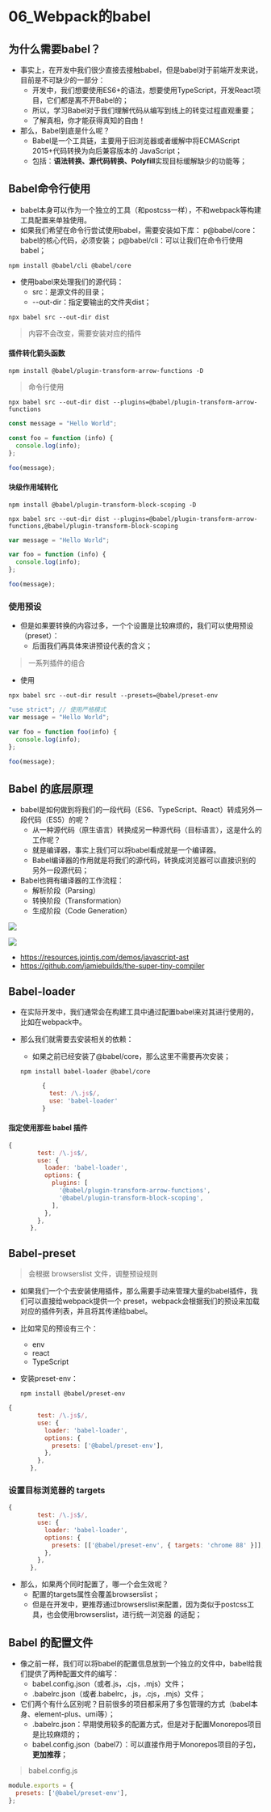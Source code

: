 # 06_Webpack的babel

## 为什么需要babel？

- 事实上，在开发中我们很少直接去接触babel，但是babel对于前端开发来说，目前是不可缺少的一部分： 
  - 开发中，我们想要使用ES6+的语法，想要使用TypeScript，开发React项目，它们都是离不开Babel的； 
  - 所以，学习Babel对于我们理解代码从编写到线上的转变过程直观重要； 
  - 了解真相，你才能获得真知的自由！
- 那么，Babel到底是什么呢？ 
  - Babel是一个工具链，主要用于旧浏览器或者缓解中将ECMAScript 2015+代码转换为向后兼容版本的 JavaScript；
  - 包括：**语法转换、源代码转换、Polyfill**实现目标缓解缺少的功能等；

## Babel命令行使用

- babel本身可以作为一个独立的工具（和postcss一样），不和webpack等构建工具配置来单独使用。
- 如果我们希望在命令行尝试使用babel，需要安装如下库： p@babel/core：babel的核心代码，必须安装； p@babel/cli：可以让我们在命令行使用babel；

```shell
npm install @babel/cli @babel/core
```

- 使用babel来处理我们的源代码： 
  - src：是源文件的目录； 
  - --out-dir：指定要输出的文件夹dist；

```shell
npx babel src --out-dir dist
```

> 内容不会改变，需要安装对应的插件

#### 插件转化箭头函数

```shell
npm install @babel/plugin-transform-arrow-functions -D
```

> 命令行使用

```shell
npx babel src --out-dir dist --plugins=@babel/plugin-transform-arrow-functions
```

```js
const message = "Hello World";

const foo = function (info) {
  console.log(info);
};

foo(message);
```

#### 块级作用域转化

```shell
npm install @babel/plugin-transform-block-scoping -D
```

```shell
npx babel src --out-dir dist --plugins=@babel/plugin-transform-arrow-functions,@babel/plugin-transform-block-scoping
```

```js
var message = "Hello World";

var foo = function (info) {
  console.log(info);
};

foo(message);
```

### 使用预设

- 但是如果要转换的内容过多，一个个设置是比较麻烦的，我们可以使用预设（preset）：
  - 后面我们再具体来讲预设代表的含义；

> 一系列插件的组合

- 使用

```shell
npx babel src --out-dir result --presets=@babel/preset-env
```

```js
"use strict"; // 使用严格模式
var message = "Hello World";

var foo = function foo(info) {
  console.log(info);
};

foo(message);
```

## Babel 的底层原理

- babel是如何做到将我们的一段代码（ES6、TypeScript、React）转成另外一段代码（ES5）的呢？
  - 从一种源代码（原生语言）转换成另一种源代码（目标语言），这是什么的工作呢？ 
  - 就是编译器，事实上我们可以将babel看成就是一个编译器。 
  - Babel编译器的作用就是将我们的源代码，转换成浏览器可以直接识别的另外一段源代码；
- Babel也拥有编译器的工作流程：
  - 解析阶段（Parsing） 
  - 转换阶段（Transformation） 
  - 生成阶段（Code Generation）

![](./images/js代码.png)

![](./images/babel执行原理.png)

- https://resources.jointjs.com/demos/javascript-ast
- https://github.com/jamiebuilds/the-super-tiny-compiler

## Babel-loader

- 在实际开发中，我们通常会在构建工具中通过配置babel来对其进行使用的，比如在webpack中。

- 那么我们就需要去安装相关的依赖：

  - 如果之前已经安装了@babel/core，那么这里不需要再次安装；

  ```shel
  npm install babel-loader @babel/core
  ```

  ```js
        {
          test: /\.js$/,
          use: 'babel-loader'
        }
  ```

#### 指定使用那些 babel 插件

```js
{
        test: /\.js$/,
        use: {
          loader: 'babel-loader',
          options: {
            plugins: [
              '@babel/plugin-transform-arrow-functions',
              '@babel/plugin-transform-block-scoping',
            ],
          },
        },
      },
```

## Babel-preset

> 会根据 browserslist 文件，调整预设规则

- 如果我们一个个去安装使用插件，那么需要手动来管理大量的babel插件，我们可以直接给webpack提供一个 preset，webpack会根据我们的预设来加载对应的插件列表，并且将其传递给babel。

- 比如常见的预设有三个： 

  - env 
  - react 
  - TypeScript

- 安装preset-env：

  ```shell
  npm install @babel/preset-env
  ```

```js
{
        test: /\.js$/,
        use: {
          loader: 'babel-loader',
          options: {
            presets: ['@babel/preset-env'],
          },
        },
      },
```

### 设置目标浏览器的 targets

```js
{
        test: /\.js$/,
        use: {
          loader: 'babel-loader',
          options: {
            presets: [['@babel/preset-env', { targets: 'chrome 88' }]],
          },
        },
      },
```

- 那么，如果两个同时配置了，哪一个会生效呢？ 
  - 配置的targets属性会覆盖browserslist； 
  - 但是在开发中，更推荐通过browserslist来配置，因为类似于postcss工具，也会使用browserslist，进行统一浏览器 的适配；

## Babel 的配置文件

- 像之前一样，我们可以将babel的配置信息放到一个独立的文件中，babel给我们提供了两种配置文件的编写： 
  - babel.config.json（或者.js，.cjs，.mjs）文件； 
  - .babelrc.json（或者.babelrc，.js，.cjs，.mjs）文件；
- 它们两个有什么区别呢？目前很多的项目都采用了多包管理的方式（babel本身、element-plus、umi等）； 
  - .babelrc.json：早期使用较多的配置方式，但是对于配置Monorepos项目是比较麻烦的； 
  - babel.config.json（babel7）：可以直接作用于Monorepos项目的子包，**更加推荐**；

> babel.config.js

```js
module.exports = {
  presets: ['@babel/preset-env'],
};

```

